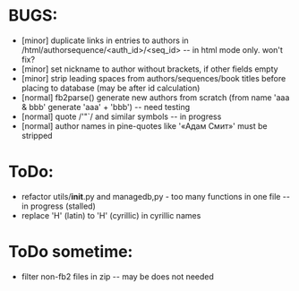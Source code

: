# BUGS:

  * [minor] duplicate links in entries to authors in /html/authorsequence/<auth_id>/<seq_id> -- in html mode only. won't fix?
  * [minor] set nickname to author without brackets, if other fields empty
  * [minor] strip leading spaces from authors/sequences/book titles before placing to database (may be after id calculation)
  * [normal] fb2parse() generate new authors from scratch (from name 'aaa & bbb' generate 'aaa' + 'bbb') -- need testing
  * [normal] quote /'"`/ and similar symbols -- in progress
  * [normal] author names in pine-quotes like '«Адам Смит»' must be stripped

# ToDo:

  * refactor utils/__init__.py and managedb,py - too many functions in one file -- in progress (stalled)
  * replace 'H' (latin) to 'Н' (cyrillic) in cyrillic names

# ToDo sometime:

  * filter non-fb2 files in zip -- may be does not needed

